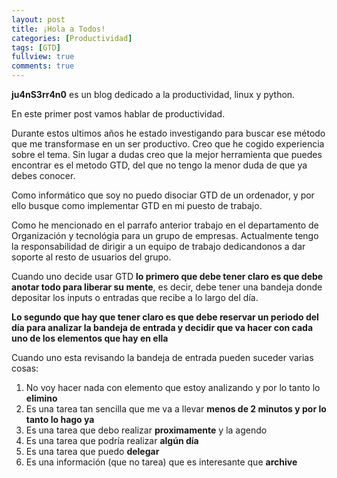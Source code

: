 ```yaml
---
layout: post
title: ¡Hola a Todos!
categories: [Productividad]
tags: [GTD]
fullview: true
comments: true
---
```


**ju4nS3rr4n0** es un blog dedicado a la productividad, linux y python. 

En este primer post vamos hablar de productividad. 

Durante estos ultimos años he estado investigando para buscar ese método que me transformase en un ser productivo. Creo que he cogido experiencia sobre el tema. Sin lugar a dudas creo que la mejor herramienta que puedes encontrar es el metodo GTD, del que no tengo la menor duda de que ya debes conocer.

Como informático que soy no puedo disociar GTD de un ordenador, y por ello busque como implementar GTD en mi puesto de trabajo.

Como he mencionado en el parrafo anterior trabajo en el departamento de Organización y tecnológia para un grupo de empresas. Actualmente tengo la responsabilidad de dirigir a un equipo de trabajo dedicandonos a dar soporte al resto de usuarios del grupo.


Cuando uno decide usar GTD **lo primero que debe tener claro es que debe anotar todo para liberar su mente**, es decir, debe tener una bandeja donde depositar los inputs o entradas que recibe a lo largo del día.

**Lo segundo que hay que tener claro es que debe reservar un periodo del día para analizar la bandeja de entrada y decidir que va hacer con cada uno de los elementos que hay en ella**

Cuando uno esta revisando la bandeja de entrada pueden suceder varias cosas:

1. No voy hacer nada con elemento que estoy analizando y por lo tanto lo **elimino**
2. Es una tarea tan sencilla que me va a llevar **menos de 2 minutos y por lo tanto lo hago ya**
3. Es una tarea que debo realizar **proximamente** y la agendo
4. Es una tarea que podría realizar **algún día**
5. Es una tarea que puedo **delegar**
6. Es una información (que no tarea) que es interesante que **archive**
